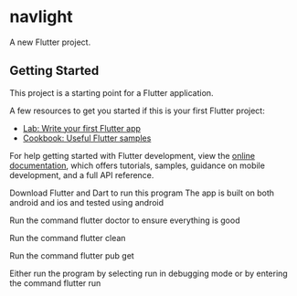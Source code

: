 # navlight

A new Flutter project.

## Getting Started

This project is a starting point for a Flutter application.

A few resources to get you started if this is your first Flutter project:

- [Lab: Write your first Flutter app](https://docs.flutter.dev/get-started/codelab)
- [Cookbook: Useful Flutter samples](https://docs.flutter.dev/cookbook)

For help getting started with Flutter development, view the
[online documentation](https://docs.flutter.dev/), which offers tutorials,
samples, guidance on mobile development, and a full API reference.

Download Flutter and Dart to run this program
The app is built on both android and ios and tested using android

Run the command flutter doctor to ensure everything is good

Run the command flutter clean

Run the command flutter pub get

Either run the program by selecting run in debugging mode or by entering the command flutter run
